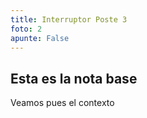 ```yaml
---
title: Interruptor Poste 3
foto: 2
apunte: False
---
```

## Esta es la nota base
Veamos pues el contexto
